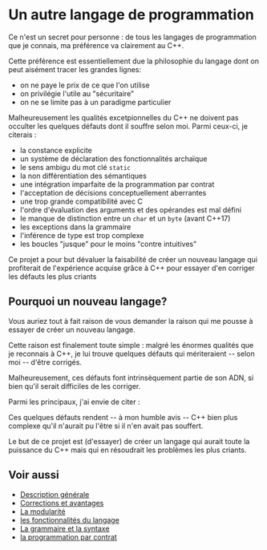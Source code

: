 <a id="top"></a>
# Un autre langage de programmation

Ce n'est un secret pour personne : de tous les langages de programmation
que je connais, ma préférence va clairement au C++.

Cette préférence est essentiellement due  la
philosophie du langage dont on peut aisément tracer les grandes
lignes:

- on ne paye le prix de ce que l'on utilise
- on privilégie l'utile au "sécuritaire"
- on ne se limite pas à un paradigme particulier

Malheureusement les qualités excetpionnelles du C++ ne doivent pas occulter les quelques défauts dont il souffre selon moi.
Parmi ceux-ci, je citerais :

- la constance explicite
- un système de déclaration des fonctionnalités archaïque
- le sens ambigu du mot clé `static`
- la non différentiation des sémantiques
- une intégration imparfaite de la programmation par contrat
- l'acceptation de décisions conceptuellement aberrantes
- une trop grande compatibilité avec C
- l'ordre d'évaluation des arguments et des opérandes est mal défini
- le manque de distinction entre un `char` et un `byte` (avant C++17)
- les exceptions dans la grammaire
- l'inférence de type est trop complexe
- les boucles "jusque" pour le moins "contre intuitives"

Ce projet a pour but dévaluer la faisabilité de créer un nouveau langage qui profiterait de l'expérience acquise
grâce à C++ pour essayer d'en corriger les défauts les plus criants

<a id="why" ></a>
## Pourquoi un nouveau langage?

Vous auriez tout à fait raison de vous demander la raison qui me pousse
à essayer de créer un nouveau langage.

Cette raison est finalement toute simple : malgré les énormes qualités
que je reconnais à C++, je lui trouve quelques défauts qui mériteraient
-- selon moi -- d'être corrigés.

Malheureusement, ces défauts font intrinsèquement partie de son ADN,
si bien qu'il serait difficiles de les corriger.

Parmi les principaux, j'ai envie de citer :


Ces quelques défauts rendent -- à mon humble avis -- C++ bien plus complexe
qu'il n'aurait pu l'être si il n'en avait pas souffert.

Le but de ce projet est (d'essayer) de créer un langage qui aurait toute
la puissance du C++ mais qui en résoudrait les problèmes les plus criants.

<a id="also"></a>
## Voir aussi
- [Description générale](description.md#top)
- [Corrections et avantages](changes.md#top)
- [La modularité](modules.md#top)
- [les fonctionnalités du langage](functionalities.md#top)
- [La grammaire et la syntaxe](grammar.md#top)
- [la programmation par contrat](ppc.md#top)
